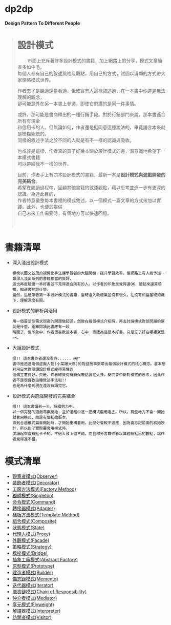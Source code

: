 # dp2dp
**Design Pattern To Different People**

 >
 > # 設計模式
 > &nbsp;&nbsp;&nbsp;&nbsp;&nbsp;&nbsp;&nbsp;
 > 市面上充斥著許多設計模式的書籍，加上網路上的分享，模式文章簡直多如牛毛。<br/>
 > 每個人都有自己的敘述風格及觀點，用自己的方式，試圖以淺顯的方式帶大家領略模式世界。<br/>
 >
 > 作者忘了是聽過還是看過，但確實有人這樣敘述過，在一本書中你遲遲無法理解的觀念，<br/>
 > 卻可能意外在另一本書上參透，即使它們講的是同一件事情。<br/>
 >
 > 或許，那可能是書商釋出的一種行銷手段。對於行銷部門來說，那本書適合所有有現金<br/>
 > 和信用卡的人。但無論如何，作者還是挺同意這種說法的，畢竟語言本來就是模糊籠統的。<br/>
 > 同樣的敘述手法之於不同的人就是有不一樣的認識與吸收。<br/>
 >
 > 也或許是這樣，作者真的買了好幾本關於設計模式的書，潛意識地希望下一本模式書籍<br/>
 > 可以帶給我不一樣的世界。<br/>
 >
 > 目前，作者手上有四本設計模式的書籍，最新一本是**設計模式與遊戲開發的完美結合**。<br/>
 > 希望在閱讀過程中，回顧其他書籍的敘述觀點，藉以思考並進一步有更深的認識。為達此目的，<br/>
 > 作者特意彙整每本書裡的模式敘述，以一個模式一篇文章的方式來加以實踐。此外，也便於提供<br/>
 > 自己未來工作需要時，有個地方可以快速回憶。<br/>
 > ###### &nbsp;
 >

書籍清單
 ====
  - 深入淺出設計模式
    ```
    標榜以圖文並茂的視覺化手法讓學習者的大腦開機，提升學習效率。但網路上有人給予這一類深入淺出系列的書籍相當的負評，
    這也再度驗證一本好書並不見得適合所有的人。以作者的印象是覺得還OK，讀起來還算順暢，知道書在說什麼。
    當然，這是筆者第一本設計模式的書籍，當時進入軟體業並沒有很久，在沒有相當基礎知識下，理解深度有限。
    ```
  - 設計模式的解析與活用
    ```
    用一個靈活性需求很高的問題做起頭，然後在每個模式介紹時，再去討論模式對該問題的幫助是什麼。距離閱讀此書應有一段
    時間了，但印象中，作者很喜歡這本書，心中一直認為這是本好書，只是忘了好在哪裡就是><。
    ```
  - 大話設計模式
    ```
    嗯!! 這本書作者還沒看完...... @@"
    書中是透過兩個虛擬人物(小菜跟大鳥)的對話故事來帶出每個設計模式的核心概念。書本想利用日常對話讓設計模式變得易懂的
    這個立意良好。只是，作者總覺得有時候廢話實在太多，反而會中斷對模式的思考，因此作者不是很喜歡這種敘述手法啦!!
    也是為什麼到現在還沒有讀完它。
     ```
  - 設計模式與遊戲開發的完美結合
    ```
    嗯!! 這本書讀到一半，持續努力中。
    以一個完整的遊戲專案開始，並於過程中逐一把模式套用進去。所以，有些地方不會一開始就套用模式，而是有個初始版本，
    直到合適模式篇章開始時，才開始重構套用。此部分會較不適應，因為會忘記前面的初始設計，所以到了實際要套用模式時，
    閱讀起來會有點卡卡的。不過大致上還不錯，而且部分書籍作者以其經驗點出的觀點，讓作者覺得還不錯。
    ```

模式清單
  ====
 - [觀察者模式(Observer)](https://github.com/Internaltide/dp2dp/tree/master/articles/Observer.md)
 - [裝飾者模式(Decorator)](https://github.com/Internaltide/dp2dp/tree/master/articles/Decorator.md)
 - [工廠方法模式(Factory Method)](https://github.com/Internaltide/dp2dp/tree/master/articles/Factory%20Mehtod.md)
 - [獨體模式(Singleton)](https://github.com/Internaltide/dp2dp/tree/master/articles/Singletom.md)
 - [命令模式(Command)](https://github.com/Internaltide/dp2dp/tree/master/articles/Command.md)
 - [轉接器模式(Adapter)](https://github.com/Internaltide/dp2dp/tree/master/articles/Adapter.md)
 - [樣板方法模式(Template Method)](https://github.com/Internaltide/dp2dp/tree/master/articles/Template%20Mehtod.md)
 - [組合模式(Composite)](https://github.com/Internaltide/dp2dp/tree/master/articles/Composite.md)
 - [狀態模式(State)](https://github.com/Internaltide/dp2dp/tree/master/articles/State.md)
 - [代理人模式(Proxy)](https://github.com/Internaltide/dp2dp/tree/master/articles/Proxy.md)
 - [外觀模式(Facade)](https://github.com/Internaltide/dp2dp/tree/master/articles/Facade.md)
 - [策略模式(Strategy)](https://github.com/Internaltide/dp2dp/tree/master/articles/Strategy.md)
 - [橋接模式(Bridge)](https://github.com/Internaltide/dp2dp/tree/master/articles/Bridge.md)
 - [抽象工廠模式(Abstract Factory)](https://github.com/Internaltide/dp2dp/tree/master/articles/Abstract%20Factory.md)
 - [原型模式(Prototype)](https://github.com/Internaltide/dp2dp/tree/master/articles/Prototype.md)
 - [ 建造者模式(Builder)](https://github.com/Internaltide/dp2dp/tree/master/articles/Builder.md)
 - [備忘錄模式(Memento)](https://github.com/Internaltide/dp2dp/tree/master/articles/Memento.md)
 - [迭代器模式(Iterator)](https://github.com/Internaltide/dp2dp/tree/master/articles/Iterator.md)
 - [職責鏈模式(Chain of Responsibility)](https://github.com/Internaltide/dp2dp/tree/master/articles/Chain%20of%20Responsibility.md)
 - [仲介者模式(Mediator)](https://github.com/Internaltide/dp2dp/tree/master/articles/Mediator.md)
 - [享元模式(Flyweight)](https://github.com/Internaltide/dp2dp/tree/master/articles/Flyweight.md)
 - [解譯器模式(Interpreter)](https://github.com/Internaltide/dp2dp/tree/master/articles/Interpreter.md)
 - [訪問者模式(Visitor)](https://github.com/Internaltide/dp2dp/tree/master/articles/Visitor.md)